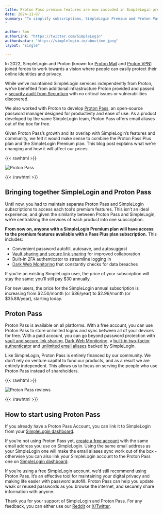 ```yaml
---
title: Proton Pass premium features are now included in SimpleLogin premium plan
date: 2024-11-07
summary: "To simplify subscriptions, SimpleLogin Premium and Proton Pass Plus are now combined, offering features like autofill, secure sharing, Dark Web monitoring, and built-in 2FA. Existing SimpleLogin Premium users keep their $30/year rate, while new subscribers pay $36 annually.
"

author: Son
authorLink: "https://twitter.com/SimpleLogin"
authorAvatar: "https://simplelogin.io/about/me.jpeg"
layout: "single"

---
```


In 2022, SimpleLogin and Proton (known for [Proton Mail](https://proton.me/mail) and [Proton VPN](https://protonvpn.com/)) joined forces to work towards a vision where people can easily protect their online identities and privacy. 

While we’ve maintained SimpleLogin services independently from Proton, we’ve benefited from additional infrastructure Proton provided and passed a [security audit from Securitum](https://simplelogin.io/blog/security-audit/) with no critical issues or vulnerabilities discovered.

We also worked with Proton to develop [Proton Pass](https://proton.me/pass), an open-source password manager designed for productivity and ease of use. As a product developed by the same SimpleLogin team, Proton Pass offers email aliases out of the box for free.

Given Proton Pass’s growth and its overlap with SimpleLogin’s features and community, we felt it would make sense to combine the Proton Pass Plus plan and the SimpleLogin Premium plan. This blog post explains what we’re changing and how it will affect our prices. 

{{< rawhtml >}}
<p align="left">
    <img src="/blog/sl-premium-including-pass-plus/pass.png" class="img-fluid" style="max-height: 450px" alt="Proton Pass">
</p>
{{< /rawhtml >}}

## Bringing together SimpleLogin and Proton Pass

Until now, you had to maintain separate Proton Pass and SimpleLogin subscriptions to access each tool’s premium features. This isn’t an ideal experience, and given the similarity between Proton Pass and SimpleLogin, we’re centralizing the services of each product into one subscription. 

**From now on, anyone with a SimpleLogin Premium plan will have access to the premium features available with a Pass Plus plan subscription.** This includes:

* Convenient password autofill, autosave, and autosuggest
* [Vault sharing and secure link sharing](https://proton.me/pass/password-sharing) for improved collaboration 
* Built-in 2FA authenticator to streamline logging in
* [Dark Web Monitoring](https://proton.me/pass/pass-monitor) that constantly checks for data breaches

If you’re an existing SimpleLogin user, the price of your subscription will stay the same: you’ll still pay $30 annually.

For new users, the price for the SimpleLogin annual subscription is increasing from $2.50/month (or $36/year) to $2.99/month (or $35.88/year), starting today.


## Proton Pass

Proton Pass is available on all platforms. With a free account, you can use Proton Pass to store unlimited logins and sync between all of your devices for free. With a paid account, you can go beyond password protection with [vault and secure link sharing](https://proton.me/pass/password-sharing), [Dark Web Monitoring](https://proton.me/pass/pass-monitor), a [built-in two-factor authenticator](https://proton.me/support/pass-2fa) and [unlimited email aliases](https://proton.me/pass/aliases) backed by SimpleLogin.

Like SimpleLogin, Proton Pass is entirely financed by our community. We don’t rely on venture capital to fund our products, and as a result we are entirely independent. This allows us to focus on serving the people who use Proton Pass instead of shareholders. 

{{< rawhtml >}}
<p align="left">
    <img src="/blog/sl-premium-including-pass-plus/reviews.png" class="img-fluid" style="max-height: 500px" alt="Proton Pass reviews">
</p>
{{< /rawhtml >}}

## How to start using Proton Pass 

If you already have a Proton Pass Account, you can link it to SimpleLogin from your [SimpleLogin dashboard](https://app.simplelogin.io/dashboard/setting). 

If you’re not using Proton Pass yet, [create a free account](https://account.proton.me/pass/signup?ref=psshero&currency=USD&plan=free) with the same email address you use on SimpleLogin. Using the same email address as your SimpleLogin one will make the email aliases sync work out of the box - otherwise you can also link your SimpleLogin account to the Proton Pass one on [SimpleLogin dashboard](https://app.simplelogin.io/dashboard/setting).

If you’re using a free SimpleLogin account, we’d still recommend using Proton Pass. It’s an effective tool for maintaining your digital privacy and making life easier with password autofill. Proton Pass can help you update weak or reused passwords as you browse the internet, and securely share information with anyone.

Thank you for your support of SimpleLogin and Proton Pass. For any feedback, you can either use our [Reddit](https://www.reddit.com/r/ProtonPass/) or [X/Twitter](https://x.com/proton_Pass). 
